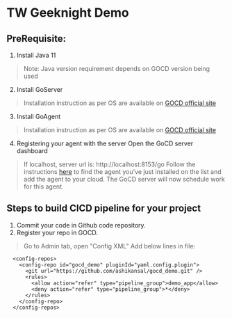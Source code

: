 # TW Geeknight Demo

## **PreRequisite**:

1. Install Java 11
> Note: Java version requirement depends on GOCD version being used
2. Install GoServer
> Installation instruction as per OS are available on [GOCD official site](https://docs.gocd.org/current/installation/installing_go_server.html)
3. Install GoAgent
> Installation instruction as per OS are available on [GOCD official site](https://docs.gocd.org/current/installation/installing_go_agent.html)
4. Registering your agent with the server
Open the GoCD server dashboard
> If localhost, server url is: http://localhost:8153/go
Follow the instructions [here](https://docs.gocd.org/current/configuration/managing_a_build_cloud.html) to find the agent you’ve just installed on the list and add the agent to your cloud. The GoCD server will now schedule work for this agent.


## **Steps to build CICD pipeline for your project**
1. Commit your code in Github code repository.
2. Register your repo in GOCD.
> Go to Admin tab, open "Config XML"
> Add below lines in file:
```
  <config-repos>
    <config-repo id="gocd_demo" pluginId="yaml.config.plugin">
      <git url="https://github.com/ashikansal/gocd_demo.git" />
      <rules>
        <allow action="refer" type="pipeline_group">demo_app</allow>
        <deny action="refer" type="pipeline_group">*</deny>
      </rules>
    </config-repo>
  </config-repos>
```
